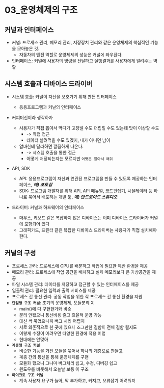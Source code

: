 # 03_운영체제의 구조

## 커널과 인터페이스
- 커널: 프로세스 관리, 메모리 관리, 저장장치 관리와 같은 운영체제의 핵심적인 기능을 모아놓은 것.
    - 자동차의 엔진 역할로 운영체제의 성능은 커널에 좌우된다.
- 인터페이스: 커널에 사용자의 명령을 전달하고 실행결과를 사용자에게 알려주는 역할
## 시스템 호출과 디바이스 드라이버
- 시스템 호출: 커널이 자신을 보호가기 위해 만든 인터페이스
    - 응용프로그램과 커널의 인터페이스
- 커피머신이라 생각하자
    - 사용자가 직접 뽑아서 먹다가 고장낼 수도 더럽힐 수도 있는데 맛이 이상할 수도
        - -> 직접 접근
        - 데이터 날려먹을 수도 있겠지, 내가 아니면 남이
    - 알바한테 달라하면 깔끔하게 나온다.
        - -> 시스템 호출을 통한 접근
        - 어떻게 저장되는지는 모르지만 `어쨋든 알아서 해줘`
- API, SDK
    - API: 응용프로그램이 자신과 연관된 프로그램을 만들 수 있도록 제공하는 인터페이스, ***예) 포토샵***
    - SDK: 프로그램 개발자를 위해 API, API 메뉴얼, 코드편집기, 시뮬레이터 등 하나로 묶어서 배포하는 개발 툴, ***예) 안드로이드 스튜디오***

- 드라이버: 커널과 하드웨어의 인터페이스
    - 마우스, 키보드 같은 복잡하지 않은 디바이스는 이미 디바이스 드라이버가 커널에 포함되어 있다
    - 그래픽카드, 프린터 같은 복잡한 디바이스 드라이버는 사용자가 직접 설치해야한다.
## 커널의 구성
- 프로세스 관리: 프로세스에 CPU를 배분하고 작업에 필요한 제반 환경을 제공
- 메모리 관리: 프로세스에 작업 공간을 배치하고 실제 메모리보다 큰 가상공간을 제공
- 파일 시스템 관리: 데이터를 저장하고 접근할 수 있는 인터페이스를 제공
- 입출력 관리: 필요한 입력과 출력 서비스를 제공
- 프로세스 간 통신 관리: 공동 작업을 위한 각 프로세스 간 통신 환경을 지원
- **`단일형 구조 커널`**: 초기의 운영체제, 모듈분리 X
    - main()에 다 구현한거와 비슷
    - 분리 안됐으니 통신비용 줄고 효율적 운영 가능
    - 대신 싹 묶었으니까 버그 처리 어렵지
    - 서로 의존적으로 한 곳에 있으니 조그만한 결함이 전체 결함 될지도
    - 이렇게 수정이 어려우면 다양한 환경에 적용 어렵
    - 현대에는 안맞아
- **`계층형 구조 커널`**
    - 비슷한 기능을 가진 모듈을 묶어서 하나의 계층으로 만들고
    - 계층 간의 통신을 통해 운영체제를 구현
    - 모듈화 했으니 그나마 버그처리 쉽고, 수정, 디버깅 쉽고
    - 윈도우를 비롯해서 오늘날 보통 이 구조
- **`마이크로 구조 커널`**
    - 계속 사용자 요구가 늘어, 막 추가하고, 커지고, 오류잡기 어려워져